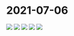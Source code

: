 # 2021-07-06

<page-tags text="发布于：2021-07-06"></page-tags>


<video-container>
  <source src="http://wangleant.com/turtle-source/HwVideoEditor_2021_07_06_213348789.mp4"/>
</video-container>
<image-container>
  <img preview="0" src="http://wangleant.com/turtle-source/IMG_20210706_090145.jpg"/>
</image-container>
<image-container>
  <img preview="0" src="http://wangleant.com/turtle-source/IMG_20210706_090153.jpg"/>
</image-container>
<image-container>
  <img preview="0" src="http://wangleant.com/turtle-source/IMG_20210706_210024.jpg"/>
</image-container>
<image-container>
  <img preview="0" src="http://wangleant.com/turtle-source/IMG_20210706_213042.jpg"/>
</image-container>
<image-container>
  <img preview="0" src="http://wangleant.com/turtle-source/IMG_20210706_213057.jpg"/>
</image-container>
<video-container>
  <source src="http://wangleant.com/turtle-source/VID_20210706_212921.mp4"/>
</video-container>
<video-container>
  <source src="http://wangleant.com/turtle-source/VID_20210706_231427.mp4"/>
</video-container>